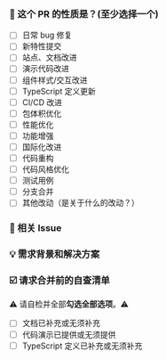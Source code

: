 <!--
请务必阅读[贡献指南](https://github.com/Qiu-Jun/color-gradient-picker-vue3/blob/main/.github/CONTRIBUTING.md)
-->

<!-- (将"[ ]"更新为"[x]"以勾选一个框) -->

### 🤔 这个 PR 的性质是？(至少选择一个)

- [ ] 日常 bug 修复
- [ ] 新特性提交
- [ ] 站点、文档改进
- [ ] 演示代码改进
- [ ] 组件样式/交互改进
- [ ] TypeScript 定义更新
- [ ] CI/CD 改进
- [ ] 包体积优化
- [ ] 性能优化
- [ ] 功能增强
- [ ] 国际化改进
- [ ] 代码重构
- [ ] 代码风格优化
- [ ] 测试用例
- [ ] 分支合并
- [ ] 其他改动（是关于什么的改动？）

### 🔗 相关 Issue

<!--
1. 描述相关需求的来源，如相关的 issue 讨论链接。
-->

### 💡 需求背景和解决方案

<!--
1. 要解决的具体问题。
2. 列出最终的 API 实现和用法。
3. 涉及UI/交互变动需要有截图或 GIF。
-->

### ☑️ 请求合并前的自查清单

⚠️ 请自检并全部**勾选全部选项**。⚠️

- [ ] 文档已补充或无须补充
- [ ] 代码演示已提供或无须提供
- [ ] TypeScript 定义已补充或无须补充
